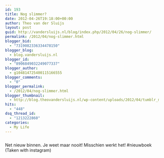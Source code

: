 ```yaml
---
id: 193
title: Nog slimmer?
date: 2012-04-26T19:18:00+00:00
author: Theo van der Sluijs
layout: post
guid: http://vandersluijs.nl/blog/index.php/2012/04/26/nog-slimmer/
permalink: /2012/04/nog-slimmer.html
blogger_bid:
  - "7319082336334478150"
blogger_blog:
  - blog.vandersluijs.nl
blogger_id:
  - "8906849032249077337"
blogger_author:
  - g104814725400115166555
blogger_comments:
  - "0"
blogger_permalink:
  - /2012/04/nog-slimmer.html
blogger_thumbnail:
  - http://blog.theovandersluijs.nl/wp-content/uploads/2012/04/tumblr_m33hamoZWQ1rpqrb1o1_1280-300x300.jpg
hits:
  - "448"
dsq_thread_id:
  - "1213222860"
categories:
  - My Life
---
```

<div>
  <img alt="" src="https://vandersluijs.resultants-e.nl/2012/04/tumblr_m33hamoZWQ1rpqrb1o1_1280-300x300.jpg" />
</div>

Net nieuw binnen. Je weet maar nooit! Misschien werkt het! #nieuwboek (Taken with instagram)